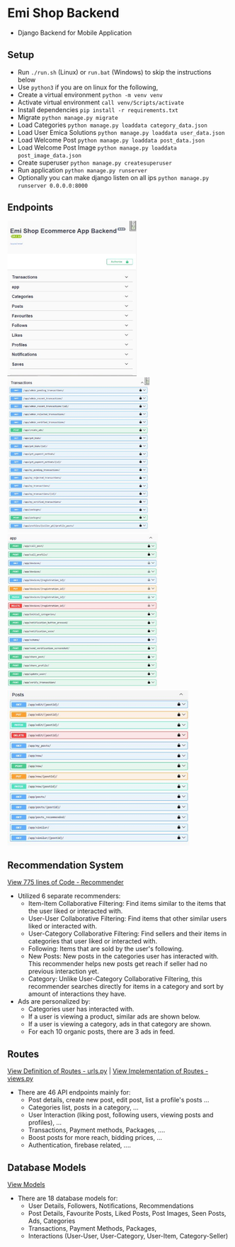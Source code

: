 # Emi Shop Backend
- Django Backend for Mobile Application

## Setup
- Run `./run.sh` (Linux) or `run.bat` (Windows) to skip the instructions below
- Use `python3` if you are on linux for the following,
- Create a virtual environment `python -m venv venv`
- Activate virtual environment `call venv/Scripts/activate`
- Install dependencies `pip install -r requirements.txt`
- Migrate `python manage.py migrate`
- Load Categories `python manage.py loaddata category_data.json`
- Load User Emica Solutions `python manage.py loaddata user_data.json`
- Load Welcome Post `python manage.py loaddata post_data.json`
- Load Welcome Post Image `python manage.py loaddata post_image_data.json`
- Create superuser `python manage.py createsuperuser`
- Run application `python manage.py runserver`
- Optionally you can make django listen on all ips `python manage.py runserver 0.0.0.0:8000`

## Endpoints

<img src="https://raw.githubusercontent.com/Natan-Asrat/ecommerce_app_demo/main/screenshots/all.JPG" alt="detail post screenshot" height="350"/>
<img src="https://raw.githubusercontent.com/Natan-Asrat/ecommerce_app_demo/main/screenshots/transactions.JPG" alt="detail post screenshot" height="350"/>
<img src="https://raw.githubusercontent.com/Natan-Asrat/ecommerce_app_demo/main/screenshots/app.JPG" alt="detail post screenshot" height="350"/>
<img src="https://raw.githubusercontent.com/Natan-Asrat/ecommerce_app_demo/main/screenshots/posts.JPG" alt="detail post screenshot" height="350"/>


## Recommendation System
<a href="https://github.com/Natan-Asrat/ecommerce_app_backend/blob/main/posts/queries.py#L169">View 775 lines of Code - Recommender</a>
- Utilized 6 separate recommenders:
  - Item-Item Collaborative Filtering: Find items similar to the items that the user liked or interacted with.
  - User-User Collaborative Filtering: Find items that other similar users liked or interacted with.
  - User-Category Collaborative Filtering: Find sellers and their items in categories that user liked or interacted with.
  - Following: Items that are sold by the user's following.
  - New Posts: New posts in the categories user has interacted with. This recommender helps new posts get reach if seller had no previous interaction yet.
  - Category: Unlike User-Category Collaborative Filtering, this recommender searches directly for items in a category and sort by amount of interactions they have.
- Ads are personalized by:
  - Categories user has interacted with.
  - If a user is viewing a product, similar ads are shown below.
  - If a user is viewing a category, ads in that category are shown.
  - For each 10 organic posts, there are 3 ads in feed.

## Routes
<a href="https://github.com/Natan-Asrat/ecommerce_app_backend/blob/main/posts/urls.py">View Definition of Routes - urls.py</a> | <a href="https://github.com/Natan-Asrat/ecommerce_app_backend/blob/main/posts/views.py">View Implementation of Routes - views.py</a>
- There are 46 API endpoints mainly for:
  - Post details, create new post, edit post, list a profile's posts ...
  - Categories list, posts in a category, ...
  - User Interaction (liking post, following users, viewing posts and profiles), ...
  - Transactions, Payment methods, Packages, ....
  - Boost posts for more reach, bidding prices, ...
  - Authentication, firebase related, ....

## Database Models
<a href="https://github.com/Natan-Asrat/ecommerce_app_backend/blob/main/posts/models.py">View Models</a>
- There are 18 database models for:
  - User Details, Followers, Notifications, Recommendations
  - Post Details, Favourite Posts, Liked Posts, Post Images, Seen Posts, Ads, Categories
  - Transactions, Payment Methods, Packages, 
  - Interactions (User-User, User-Category, User-Item, Category-Seller)
